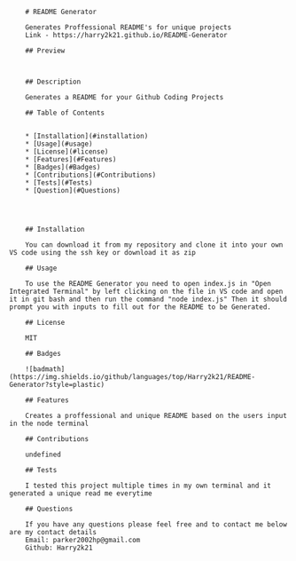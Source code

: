 
        # README Generator

        Generates Proffessional README's for unique projects
        Link - https://harry2k21.github.io/README-Generator
        
        ## Preview
        
    

        ## Description 
        
        Generates a README for your Github Coding Projects
        
        ## Table of Contents
        
        
        * [Installation](#installation)
        * [Usage](#usage)
        * [License](#license)
        * [Features](#Features)
        * [Badges](#Badges)
        * [Contributions](#Contributions)
        * [Tests](#Tests)
        * [Question](#Questions)
        
        
        
        
        ## Installation
        
        You can download it from my repository and clone it into your own VS code using the ssh key or download it as zip
        
        ## Usage
        
        To use the README Generator you need to open index.js in "Open Integrated Terminal" by left clicking on the file in VS code and open it in git bash and then run the command "node index.js" Then it should prompt you with inputs to fill out for the README to be Generated.
        
        ## License
        
        MIT
        
        ## Badges
        
        ![badmath](https://img.shields.io/github/languages/top/Harry2k21/README-Generator?style=plastic)
        
        ## Features
        
        Creates a proffessional and unique README based on the users input in the node terminal

        ## Contributions

        undefined

        ## Tests

        I tested this project multiple times in my own terminal and it generated a unique read me everytime

        ## Questions

        If you have any questions please feel free and to contact me below are my contact details
        Email: parker2002hp@gmail.com
        Github: Harry2k21
        
